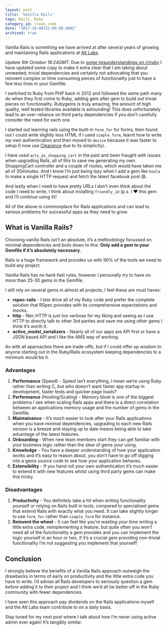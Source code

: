 ```yaml
---
layout: post
title: 'Vanilla Rails'
tags: Rails, Ruby
category_id: clean_code
date: "2017-10-08T22:00:00.000Z"
archived: true
---
```



Vanilla Rails is something we have arrived at after several years of growing and maintaining Rails applications at [Alt Labs](http://alternatelabs.co).

*Update 9th October 16:24GMT*: Due to [some misunderstandings on /r/ruby](https://www.reddit.com/r/ruby/comments/758rdu/vanilla_rails/) I have updated some copy to make it extra clear that I am taking about unneeded, trivial dependencies and certainly not advocating that you reinvent complex or time consuming pieces of functionality just to have a few less lines in your Gemfile.

I switched to Ruby from PHP back in 2012 and followed the same path many do when they first come to Ruby, adding gem after gem to build out trivial pieces on functionality. Rubygems is truly amazing, the amount of high quality, well tested libraries available is astounding! This does unfortunately lead to an over-reliance on third party dependencies if you don’t carefully consider the need for each one.

I started out learning rails using the built-in `form_for` for forms, then found out I could write slightly less HTML if I used `simple_form`, learnt how to write my own authentication and then moved to `devise` because it was faster to setup (I now use [Clearance](http://pooreffort.com/blog/clearance-vs-devise/) due to its simplicity).

I have used `acts_as_shopping_cart` in the past and been fraught with issues when upgrading Rails, all of this to save me generating my own ShoppingCart controller and a couple of routes, which would have taken me all of 30minutes. And I know I’m just being lazy when I add a gem like `koala` to make a single HTTP request and fetch the latest facebook post 😄.

And lastly when I need to have pretty URLs I don’t even think about the code I need to write, I think about installing `friendly_id` (p.s. I ❤️ this gem and I’ll continue using it)!

All of the above is commonplace for Rails applications and can lead to serious problems for successful apps as they need to grow.

## What is Vanilla Rails?

Choosing vanilla Rails isn’t an absolute, it’s a methodology focussed on minimal dependencies and boils down to this: **Only add a gem to your Gemfile if it’s absolutely necessary**.

Rails is a huge framework and provides us with 90% of the tools we need to build any project.

Vanilla Rails has no hard-fast rules, however I personally try to have no more than 25-30 gems in the Gemfile.

I still rely on several gems in almost all projects, I feel these are must haves:

- **rspec-rails** - I test drive all of my Ruby code and prefer the complete solution that RSpec provides with its comprehensive expectations and mocks.
- **http** - Net::HTTP is just too verbose for my liking and seeing as I use HTTP to directly talk to other 3rd parties and save me using other gems I think it’s worth it.
- **active_model_serializers** - Nearly all of our apps are API first or have a JSON based API and I like the AMS way of working.

As with all approaches there are trade-offs, but if I could offer up wisdom to anyone starting out in the Ruby/Rails ecosystem keeping dependencies to a minimum would be it.

### Advantages

1. **Performance** (Speed) - Speed isn’t everything, I mean we’re using Ruby rather than writing C, but who doesn’t want faster app startup in development, faster tests and quicker page loads?
2. **Performance** (Hosting/Scaling) - Memory bloat is one of the biggest problems I see when scaling Rails apps and there is a direct correlation between an applications memory usage and the number of gems in the Gemfile.
3. **Maintainance** - It’s much easier to look after your Rails applications when you have minimal dependencies, upgrading to each new Rails version is a breeze and staying up to date means being able to take advantage of the latest features.
4. **Onboarding** - When new team members start they can get familiar with your business logic rather than the slew of gems your using.
5. **Knowledge** - You have a deeper understanding of how your application works and it’s easy to reason about, you don’t have to go off digging into a gems source code to see how your application behaves.
6. **Extensibility** - If you hand roll your own authentication it’s much easier to extend it with new features whilst using third party gems can make this tricky.

### Disadvantages

1. **Productivity** - You definitely take a hit when writing functionality yourself or relying on Rails built in tools, compared to specialised gems that extend Rails with exactly what you need. It can take slightly longer to use `form_for` rather than `simple_form` for instance.
2. **Reinvent the wheel** - It can feel like you’re wasting your time writing a little extra code, reimplementing a feature, but quite often you won’t need all of the functionality a gem provides and you can implement the logic yourself in an hour or two, if it’s a crucial gem providing non-trivial functionality I’m not suggesting you implement that yourself!

## Conclusion

I strongly believe the benefits of a Vanilla Rails approach outweigh the drawbacks in terms of early on productivity and the little extra code you have to write. I’d advise all Rails developers to seriously question a gem before adding it to their project and I think we’d all be better off in the Ruby community with fewer dependencies.

I have seen this approach pay dividends on the Rails applications myself and the Alt Labs team contribute to on a daily basis.

Stay tuned for my next post where I talk about how I’m never using active admin ever again! It’s tangibly similar.
